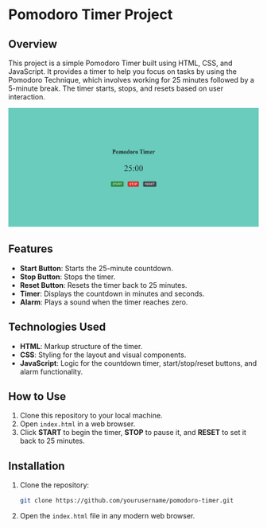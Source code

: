 # Pomodoro Timer Project

## Overview
This project is a simple Pomodoro Timer built using HTML, CSS, and JavaScript. It provides a timer to help you focus on tasks by using the Pomodoro Technique, which involves working for 25 minutes followed by a 5-minute break. The timer starts, stops, and resets based on user interaction.

![Pomodoro Project Image](image.png)

## Features
- **Start Button**: Starts the 25-minute countdown.
- **Stop Button**: Stops the timer.
- **Reset Button**: Resets the timer back to 25 minutes.
- **Timer**: Displays the countdown in minutes and seconds.
- **Alarm**: Plays a sound when the timer reaches zero.

## Technologies Used
- **HTML**: Markup structure of the timer.
- **CSS**: Styling for the layout and visual components.
- **JavaScript**: Logic for the countdown timer, start/stop/reset buttons, and alarm functionality.

## How to Use
1. Clone this repository to your local machine.
2. Open `index.html` in a web browser.
3. Click **START** to begin the timer, **STOP** to pause it, and **RESET** to set it back to 25 minutes.

## Installation

1. Clone the repository:

    ```bash
    git clone https://github.com/yourusername/pomodoro-timer.git
    ```

2. Open the `index.html` file in any modern web browser.
